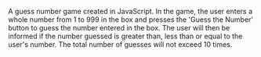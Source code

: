 A guess number game created in JavaScript. In the game, the user enters a whole number from 1 to 999 in the box and presses the 'Guess the Number' button to guess the number entered in the box. The user will then be informed if the number guessed is greater than, less than or equal to the user's number. The total number of guesses will not exceed 10 times.
